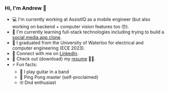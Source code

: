 ### Hi, I'm Andrew 👋

- 💻 I'm currently working at AssistIQ as a mobile engineer (but also working on backend + computer vision features too 😙).
- 🌱 I'm currently learning full-stack technologies including trying to build a [social media app clone](https://github.com/andrewwu-dev/chirp_clone).
- 🏫 I graduated from the University of Waterloo for electrical and computer engineering (ECE 2023).
- 🤝 Connect with me on [LinkedIn](https://www.linkedin.com/in/awudev/).
- 📝 Check out (download) my [resume](https://github.com/andrewwu-dev/andrewwu-dev/files/14657492/AndrewWu_Resume.pdf) 🙇‍♂️.
- ⚡ Fun facts:
  - 🎸 I play guitar in a band 
  - 🏓 Ping Pong master (self-proclaimed)
  - 🤓 Dnd enthusiast
<!--
**andrewwu-dev/andrewwu-dev** is a ✨ _special_ ✨ repository because its `README.md` (this file) appears on your GitHub profile.

Here are some ideas to get you started:

- 🔭 I’m currently working on ...
- 🌱 I’m currently learning ...
- 👯 I’m looking to collaborate on ...
- 🤔 I’m looking for help with ...
- 💬 Ask me about ...
- 📫 How to reach me: ...
- 😄 Pronouns: ...
- ⚡ Fun fact: ...
-->
